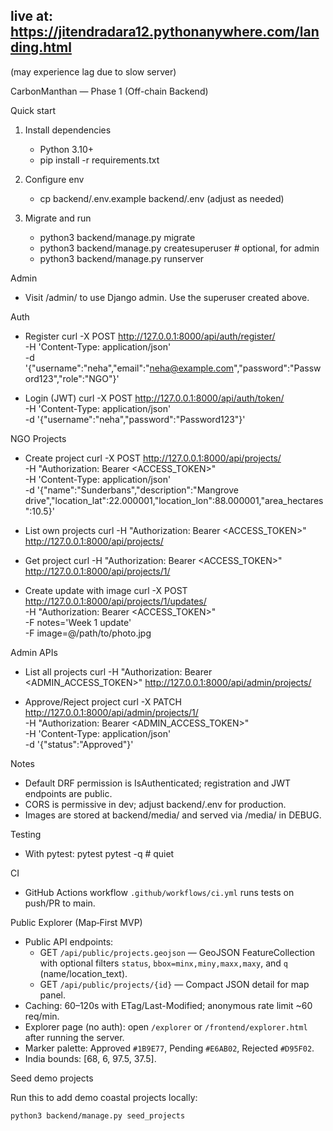 ## live at: https://jitendradara12.pythonanywhere.com/landing.html
(may experience lag due to slow server)


CarbonManthan — Phase 1 (Off-chain Backend)

Quick start

1) Install dependencies
   - Python 3.10+
   - pip install -r requirements.txt

2) Configure env
   - cp backend/.env.example backend/.env (adjust as needed)

3) Migrate and run
   - python3 backend/manage.py migrate
   - python3 backend/manage.py createsuperuser  # optional, for admin
   - python3 backend/manage.py runserver

Admin

- Visit /admin/ to use Django admin. Use the superuser created above.

Auth

- Register
  curl -X POST http://127.0.0.1:8000/api/auth/register/ \
    -H 'Content-Type: application/json' \
    -d '{"username":"neha","email":"neha@example.com","password":"Password123","role":"NGO"}'

- Login (JWT)
  curl -X POST http://127.0.0.1:8000/api/auth/token/ \
    -H 'Content-Type: application/json' \
    -d '{"username":"neha","password":"Password123"}'

NGO Projects

- Create project
  curl -X POST http://127.0.0.1:8000/api/projects/ \
    -H "Authorization: Bearer <ACCESS_TOKEN>" \
    -H 'Content-Type: application/json' \
    -d '{"name":"Sunderbans","description":"Mangrove drive","location_lat":22.000001,"location_lon":88.000001,"area_hectares":10.5}'

- List own projects
  curl -H "Authorization: Bearer <ACCESS_TOKEN>" http://127.0.0.1:8000/api/projects/

- Get project
  curl -H "Authorization: Bearer <ACCESS_TOKEN>" http://127.0.0.1:8000/api/projects/1/

- Create update with image
  curl -X POST http://127.0.0.1:8000/api/projects/1/updates/ \
    -H "Authorization: Bearer <ACCESS_TOKEN>" \
    -F notes='Week 1 update' \
    -F image=@/path/to/photo.jpg

Admin APIs

- List all projects
  curl -H "Authorization: Bearer <ADMIN_ACCESS_TOKEN>" http://127.0.0.1:8000/api/admin/projects/

- Approve/Reject project
  curl -X PATCH http://127.0.0.1:8000/api/admin/projects/1/ \
    -H "Authorization: Bearer <ADMIN_ACCESS_TOKEN>" \
    -H 'Content-Type: application/json' \
    -d '{"status":"Approved"}'

Notes

- Default DRF permission is IsAuthenticated; registration and JWT endpoints are public.
- CORS is permissive in dev; adjust backend/.env for production.
- Images are stored at backend/media/ and served via /media/ in DEBUG.

Testing

- With pytest:
  pytest
  pytest -q  # quiet

CI

- GitHub Actions workflow `.github/workflows/ci.yml` runs tests on push/PR to main.

Public Explorer (Map‑First MVP)

- Public API endpoints:
  - GET `/api/public/projects.geojson` — GeoJSON FeatureCollection with optional filters `status`, `bbox=minx,miny,maxx,maxy`, and `q` (name/location_text).
  - GET `/api/public/projects/{id}` — Compact JSON detail for map panel.
- Caching: 60–120s with ETag/Last-Modified; anonymous rate limit ~60 req/min.
- Explorer page (no auth): open `/explorer` or `/frontend/explorer.html` after running the server.
- Marker palette: Approved `#1B9E77`, Pending `#E6AB02`, Rejected `#D95F02`.
- India bounds: [68, 6, 97.5, 37.5].

Seed demo projects

Run this to add demo coastal projects locally:

```
python3 backend/manage.py seed_projects
```
